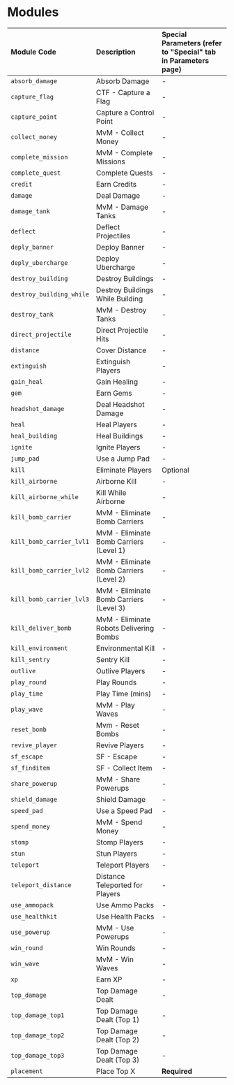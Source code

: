 # Modules

| Module Code | Description | Special Parameters \(refer to "Special" tab in Parameters page\) |
| :--- | :--- | :--- |
| `absorb_damage` | Absorb Damage | - |
| `capture_flag` | CTF - Capture a Flag | - |
| `capture_point` | Capture a Control Point | - |
| `collect_money` | MvM - Collect Money | - |
| `complete_mission` | MvM - Complete Missions | - |
| `complete_quest` | Complete Quests | - |
| `credit` | Earn Credits | - |
| `damage` | Deal Damage | - |
| `damage_tank` | MvM - Damage Tanks | - |
| `deflect` | Deflect Projectiles | - |
| `deply_banner` | Deploy Banner | - |
| `deply_ubercharge` | Deploy Ubercharge | - |
| `destroy_building` | Destroy Buildings | - |
| `destroy_building_while` | Destroy Buildings While Building | - |
| `destroy_tank` | MvM - Destroy Tanks | - |
| `direct_projectile` | Direct Projectile Hits | - |
| `distance` | Cover Distance | - |
| `extinguish` | Extinguish Players | - |
| `gain_heal` | Gain Healing | - |
| `gem` | Earn Gems | - |
| `headshot_damage` | Deal Headshot Damage | - |
| `heal` | Heal Players | - |
| `heal_building` | Heal Buildings | - |
| `ignite` | Ignite Players | - |
| `jump_pad` | Use a Jump Pad | - |
| `kill` | Eliminate Players | Optional |
| `kill_airborne` | Airborne Kill | - |
| `kill_airborne_while` | Kill While Airborne | - |
| `kill_bomb_carrier` | MvM - Eliminate Bomb Carriers | - |
| `kill_bomb_carrier_lvl1` | MvM - Eliminate Bomb Carriers \(Level 1\) | - |
| `kill_bomb_carrier_lvl2` | MvM - Eliminate Bomb Carriers \(Level 2\) | - |
| `kill_bomb_carrier_lvl3` | MvM - Eliminate Bomb Carriers \(Level 3\) | - |
| `kill_deliver_bomb` | MvM - Eliminate Robots Delivering Bombs | - |
| `kill_environment` | Environmental Kill | - |
| `kill_sentry` | Sentry Kill | - |
| `outlive` | Outlive Players | - |
| `play_round` | Play Rounds | - |
| `play_time` | Play Time \(mins\) | - |
| `play_wave` | MvM - Play Waves | - |
| `reset_bomb` | Mvm - Reset Bombs | - |
| `revive_player` | Revive Players | - |
| `sf_escape` | SF - Escape | - |
| `sf_finditem` | SF - Collect Item | - |
| `share_powerup` | MvM - Share Powerups | - |
| `shield_damage` | Shield Damage | - |
| `speed_pad` | Use a Speed Pad | - |
| `spend_money` | MvM - Spend Money | - |
| `stomp` | Stomp Players | - |
| `stun` | Stun Players | - |
| `teleport` | Teleport Players | - |
| `teleport_distance` | Distance Teleported for Players | - |
| `use_ammopack` | Use Ammo Packs | - |
| `use_healthkit` | Use Health Packs | - |
| `use_powerup` | MvM - Use Powerups | - |
| `win_round` | Win Rounds | - |
| `win_wave` | MvM - Win Waves | - |
| `xp` | Earn XP | - |
| `top_damage` | Top Damage Dealt | - |
| `top_damage_top1` | Top Damage Dealt \(Top 1\) | - |
| `top_damage_top2` | Top Damage Dealt \(Top 2\) | - |
| `top_damage_top3` | Top Damage Dealt \(Top 3\) | - |
| `placement` | Place Top X | **Required** |

